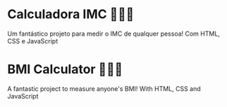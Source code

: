 # Calculadora IMC 🏋🏽‍♂️
Um fantástico projeto para medir o IMC de qualquer pessoa! Com HTML, CSS e JavaScript
<br>
# BMI Calculator 🏋🏽‍♂️
A fantastic project to measure anyone's BMI! With HTML, CSS and JavaScript